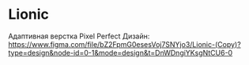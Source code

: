 # Lionic
Адаптивная верстка Pixel Perfect
Дизайн:
https://www.figma.com/file/bZ2FpmG0esesVoj7SNYjo3/Lionic-(Copy)?type=design&node-id=0-1&mode=design&t=DnWDngiYKsgNtCU6-0
